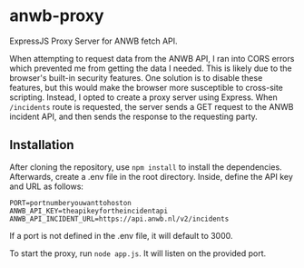# anwb-proxy
ExpressJS Proxy Server for ANWB fetch API.

When attempting to request data from the ANWB API, I ran into CORS errors which prevented me from getting the data I needed.
This is likely due to the browser's built-in security features.
One solution is to disable these features, but this would make the browser more susceptible to cross-site scripting.
Instead, I opted to create a proxy server using Express. When `/incidents` route is requested, the server sends a GET request to the
ANWB incident API, and then sends the response to the requesting party.

## Installation
After cloning the repository, use `npm install` to install the dependencies.
Afterwards, create a .env file in the root directory. Inside, define the API key and URL as follows:

`PORT=portnumberyouwanttohoston`<br />
`ANWB_API_KEY=theapikeyfortheincidentapi`<br />
`ANWB_API_INCIDENT_URL=https://api.anwb.nl/v2/incidents`<br />

If a port is not defined in the .env file, it will default to 3000.

To start the proxy, run `node app.js`. It will listen on the provided port.
